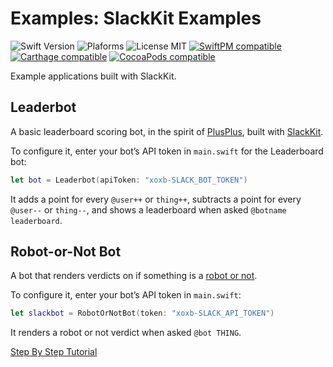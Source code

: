 # Examples: SlackKit Examples
![Swift Version](https://img.shields.io/badge/Swift-3.1.1-orange.svg)
![Plaforms](https://img.shields.io/badge/Platforms-macOS,iOS,tvOS,Linux-lightgrey.svg)
![License MIT](https://img.shields.io/badge/License-MIT-lightgrey.svg)
[![SwiftPM compatible](https://img.shields.io/badge/SwiftPM-compatible-brightgreen.svg)](https://github.com/apple/swift-package-manager)
[![Carthage compatible](https://img.shields.io/badge/Carthage-compatible-brightgreen.svg)](https://github.com/Carthage/Carthage)
[![CocoaPods compatible](https://img.shields.io/badge/CocoaPods-compatible-brightgreen.svg)](https://cocoapods.org)

Example applications built with SlackKit.
## Leaderbot
A basic leaderboard scoring bot, in the spirit of [PlusPlus](https://plusplus.chat), built with [SlackKit](https://github.com/SlackKit/SlackKit).

To configure it, enter your bot’s API token in `main.swift` for the Leaderboard bot:

```swift
let bot = Leaderbot(apiToken: "xoxb-SLACK_BOT_TOKEN")
```

It adds a point for every `@user++` or `thing++`, subtracts a point for every `@user--` or `thing--`, and shows a leaderboard when asked `@botname leaderboard`.

## Robot-or-Not Bot
A bot that renders verdicts on if something is a [robot or not](https://www.theincomparable.com/robot/).

To configure it, enter your bot’s API token in `main.swift`:

```swift
let slackbot = RobotOrNotBot(token: "xoxb-SLACK_API_TOKEN")
```

It renders a robot or not verdict when asked `@bot THING`.

[Step By Step Tutorial](https://medium.com/@pvzig/building-slack-bots-in-swift-b99e243e444c)
